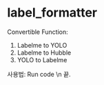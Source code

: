# label_formatter

Convertible Function:
  1. Labelme to YOLO
  2. Labelme to Hubble
  3. YOLO to Labelme

사용법:
  Run code \n
  끝.
